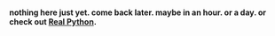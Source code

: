 
#### nothing here just yet. come back later. maybe in an hour. or a day. or check out [Real Python](http://www.realpython.com).
